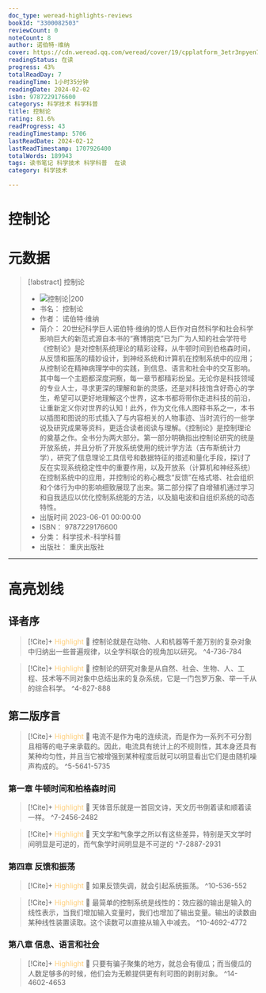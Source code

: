 ```yaml
---
doc_type: weread-highlights-reviews
bookId: "3300082503"
reviewCount: 0
noteCount: 8
author: 诺伯特·维纳
cover: https://cdn.weread.qq.com/weread/cover/19/cpplatform_3etr3npyen7hd2iefe5dzd/t7_cpplatform_3etr3npyen7hd2iefe5dzd1703575939.jpg
readingStatus: 在读
progress: 43%
totalReadDay: 7
readingTime: 1小时35分钟
readingDate: 2024-02-02
isbn: 9787229176600
categorys: 科学技术 科学科普
title: 控制论
rating: 81.6%
readProgress: 43
readingTimestamp: 5706
lastReadDate: 2024-02-12
lastReadTimestamp: 1707926400
totalWords: 189943
tags: 读书笔记 科学技术 科学科普  在读
category: 科学技术

---
```


# 控制论

# 元数据
> [!abstract] 控制论
> - ![ 控制论|200](https://cdn.weread.qq.com/weread/cover/19/cpplatform_3etr3npyen7hd2iefe5dzd/t7_cpplatform_3etr3npyen7hd2iefe5dzd1703575939.jpg)
> - 书名： 控制论
> - 作者： 诺伯特·维纳
> - 简介： 20世纪科学巨人诺伯特·维纳的惊人巨作对自然科学和社会科学影响巨大的新范式源自本书的“赛博朋克”已为广为人知的社会学符号《控制论》是对控制系统理论的精彩诠释，从牛顿时间到伯格森时间，从反馈和振荡的精妙设计，到神经系统和计算机在控制系统中的应用；从控制论在精神病理学中的实践，到信息、语言和社会中的交互影响。其中每一个主题都深度洞察，每一章节都精彩纷呈。无论你是科技领域的专业人士，寻求更深的理解和新的灵感，还是对科技饱含好奇心的学生，希望可以更好地理解这个世界，这本书都将带你走进科技的前沿，让重新定义你对世界的认知！此外，作为文化伟人图释书系之一，本书以插图和图说的形式插入了与内容相关的人物事迹、当时流行的一些学说及研究成果等资料，更适合读者阅读与理解。《控制论》是控制理论的奠基之作。全书分为两大部分。第一部分明确指出控制论研究的统是开放系统，并且分析了开放系统使用的统计学方法（吉布斯统计力学），研究了信息理论工具信号和数据特征的措述和量化手段，探讨了反在实现系统稳定性中的重要作用，以及开放系（计算机和神经系统）在控制系统中的应用，并控制论的称心概念“反馈”在格式塔、社会组织和个体行为中的影响细致展现了出来。第二部分探了自增殖机通过学习和自我适应以优化控制系统能的方法，以及脑电波和自组织系统的动态特性。
> - 出版时间 2023-06-01 00:00:00
> - ISBN： 9787229176600
> - 分类： 科学技术-科学科普
> - 出版社： 重庆出版社



---

# 高亮划线

## 译者序

> [!Cite]+ <span style="color: #ffce78;">Highlight</span>
> 📌 控制论就是在动物、人和机器等千差万别的复杂对象中归纳出一些普遍规律，以全学科联合的视角加以研究。
> ^4-736-784

> [!Cite]+ <span style="color: #ffce78;">Highlight</span>
> 📌 控制论的研究对象是从自然、社会、生物、人、工程、技术等不同对象中总结出来的复杂系统，它是一门包罗万象、举一千从的综合科学。
> ^4-827-888
## 第二版序言

> [!Cite]+ <span style="color: #ffce78;">Highlight</span>
> 📌 电流不是作为电的连续流，而是作为一系列不可分割且相等的电子来承载的。因此，电流具有统计上的不规则性，其本身还具有某种均匀性，并且当它被增强到某种程度后就可以明显看出它们是由随机噪声构成的。
> ^5-5641-5735
### 第一章 牛顿时间和柏格森时间

> [!Cite]+ <span style="color: #ffce78;">Highlight</span>
> 📌 天体音乐就是一首回文诗，天文历书倒着读和顺着读一样。
> ^7-2456-2482

> [!Cite]+ <span style="color: #ffce78;">Highlight</span>
> 📌 天文学和气象学之所以有这些差异，特别是天文学时间明显是可逆的，而气象学时间明显是不可逆的
> ^7-2887-2931
### 第四章 反馈和振荡

> [!Cite]+ <span style="color: #ffce78;">Highlight</span>
> 📌 如果反馈失调，就会引起系统振荡。
> ^10-536-552

> [!Cite]+ <span style="color: #ffce78;">Highlight</span>
> 📌 最简单的控制系统是线性的：效应器的输出是输入的线性表示，当我们增加输入变量时，我们也增加了输出变量。输出的读数由某种线性装置读取。这个读数可以直接从输入中减去。
> ^10-4692-4772
### 第八章 信息、语言和社会

> [!Cite]+ <span style="color: #ffce78;">Highlight</span>
> 📌 只要有骗子聚集的地方，就总会有傻瓜；而当傻瓜的人数足够多的时候，他们会为无赖提供更有利可图的剥削对象。
> ^14-4602-4653

